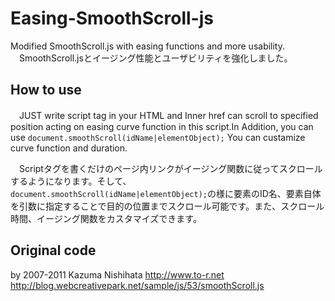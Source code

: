 Easing-SmoothScroll-js
======================

Modified SmoothScroll.js with easing functions and more usability.  
　SmoothScroll.jsとイージング性能とユーザビリティを強化しました。


## How to use

　JUST write script tag in your HTML and Inner href can scroll to specified position acting on easing curve function in this script.In Addition, you can use `document.smoothScroll(idName|elementObject);` You can custamize curve function and duration.

　Scriptタグを書くだけのページ内リンクがイージング関数に従ってスクロールするようになります。そして、`document.smoothScroll(idName|elementObject);`の様に要素のID名、要素自体を引数に指定することで目的の位置までスクロール可能です。また、スクロール時間、イージング関数をカスタマイズできます。


## Original code

by 2007-2011 Kazuma Nishihata
http://www.to-r.net
http://blog.webcreativepark.net/sample/js/53/smoothScroll.js